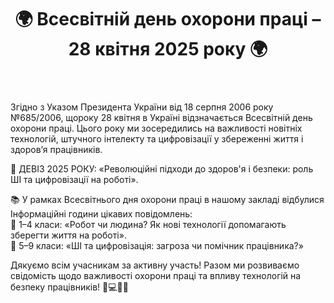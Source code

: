 ﻿---
title: 🌍 Всесвітній день охорони праці – 28 квітня 2025 року 🌍
---

Згідно з Указом Президента України від 18 серпня 2006 року №685/2006, щороку 28 квітня в Україні відзначається Всесвітній день охорони праці. Цього року ми зосередились на важливості новітніх технологій, штучного інтелекту та цифровізації у збереженні життя і здоров’я працівників.

🎯 ДЕВІЗ 2025 РОКУ: «Революційні підходи до здоров'я і безпеки: роль ШІ та цифровізації на роботі».

📚 У рамках Всесвітнього дня охорони праці в нашому закладі  відбулися Інформаційні години цікавих повідомлень:  
📌 1–4 класи: «Робот чи людина? Як нові технології допомагають зберегти життя на роботі».  
📌 5–9 класи: «ШІ та цифровізація: загроза чи помічник працівника?»

Дякуємо всім учасникам за активну участь! Разом ми розвиваємо свідомість щодо важливості охорони праці та впливу технологій на безпеку працівників! 🚀💻👷‍♂️

<slideshow />

<youtube id="a7Zinto51gU" />